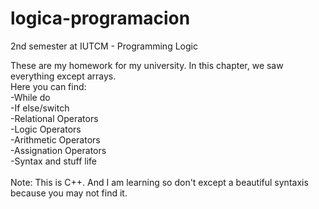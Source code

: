 # logica-programacion
2nd semester at IUTCM - Programming Logic <br>

These are my homework for my university. In this chapter, we saw everything except arrays. <br>
Here you can find: <br>
-While do <br>
-If else/switch <br>
-Relational Operators <br>
-Logic Operators <br>
-Arithmetic Operators <br>
-Assignation Operators <br>
-Syntax and stuff life <br>
<br>
Note: This is C++. And I am learning so don't except a beautiful syntaxis because you may not find it.
